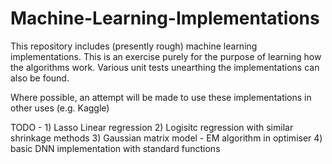 # Machine-Learning-Implementations

This repository includes (presently rough) machine learning implementations. This is an exercise purely for the purpose of 
learning how the algorithms work. Various unit tests unearthing the implementations can also be found.

Where possible, an attempt will be made to use these implementations in other uses (e.g. Kaggle)

TODO - 1) Lasso Linear regression
       2) Logisitc regression with similar shrinkage methods
       3) Gaussian matrix  model - EM algorithm in optimiser
       4) basic DNN implementation with standard functions
